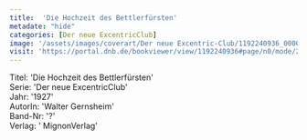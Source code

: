 ```yaml
---
title:  'Die Hochzeit des Bettlerfürsten'
metadate: "hide"
categories: [Der neue ExcentricClub]
image: '/assets/images/coverart/Der neue Excentric-Club/1192240936_00000010.jpg'
visit: 'https://portal.dnb.de/bookviewer/view/1192240936#page/n0/mode/2up'
---
```

Titel: 'Die Hochzeit des Bettlerfürsten' <br>
Serie: 'Der neue ExcentricClub' <br>
Jahr: '1927' <br>
AutorIn: 'Walter Gernsheim' <br>
Band-Nr: '?' <br>
Verlag: ' MignonVerlag'